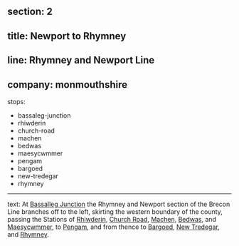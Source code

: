 section: 2
----
title: Newport to Rhymney
----
line: Rhymney and Newport Line
----
company: monmouthshire
----
stops:
- bassaleg-junction
- rhiwderin
- church-road
- machen
- bedwas
- maesycwmmer
- pengam
- bargoed
- new-tredegar
- rhymney
----
text: At [Bassalleg Junction](/routes/bassaleg-junction-to-rhymney)
the Rhymney and Newport section of the Brecon
Line branches off to the left, skirting the western
boundary of the county, passing the Stations of
[Rhiwderin](/stations/rhiwderin), [Church Road](/stations/church-road), [Machen](/stations/machen), [Bedwas](/stations/bedwas), and
[Maesycwmmer](/stations/maesycwmmer), to [Pengam](/stations/pengam), and from thence to [Bargoed](/stations/bargoed), [New Tredegar](/stations/new-tredegar), and [Rhymney](/stations/rhymney).
